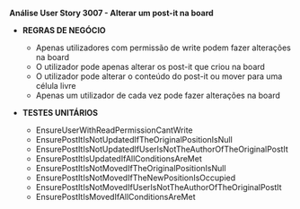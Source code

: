 **Análise User Story 3007 - Alterar um post-it na board**


* **REGRAS DE NEGÓCIO**

    * Apenas utilizadores com permissão de write podem fazer alterações na board
    * O utilizador pode apenas alterar os post-it que criou na board
    * O utilizador pode alterar o conteúdo do post-it ou mover para uma célula livre
    * Apenas um utilizador de cada vez pode fazer alterações na board


* **TESTES UNITÁRIOS**

    * EnsureUserWithReadPermissionCantWrite
    * EnsurePostItIsNotUpdatedIfTheOriginalPositionIsNull
    * EnsurePostItIsNotUpdatedIfUserIsNotTheAuthorOfTheOriginalPostIt
    * EnsurePostItIsUpdatedIfAllConditionsAreMet
    * EnsurePostItIsNotMovedIfTheOriginalPositionIsNull
    * EnsurePostItIsNotMovedIfTheNewPositionIsOccupied
    * EnsurePostItIsNotMovedIfUserIsNotTheAuthorOfTheOriginalPostIt
    * EnsurePostItIsMovedIfAllConditionsAreMet